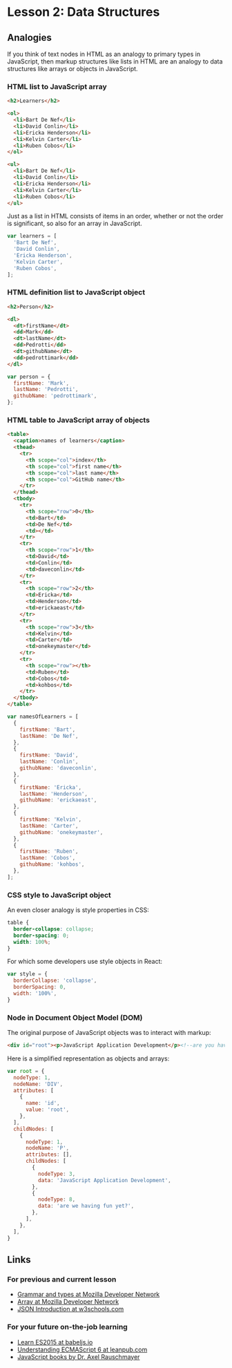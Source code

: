 # Lesson 2: Data Structures

## Analogies

If you think of text nodes in HTML as an analogy to primary types in JavaScript, then markup structures like lists in HTML are an analogy to data structures like arrays or objects in JavaScript.

### HTML list to JavaScript array

```html
<h2>Learners</h2>

<ol>
  <li>Bart De Nef</li>
  <li>David Conlin</li>
  <li>Ericka Henderson</li>
  <li>Kelvin Carter</li>
  <li>Ruben Cobos</li>
</ol>

<ul>
  <li>Bart De Nef</li>
  <li>David Conlin</li>
  <li>Ericka Henderson</li>
  <li>Kelvin Carter</li>
  <li>Ruben Cobos</li>
</ul>
```

Just as a list in HTML consists of items in an order, whether or not the order is significant, so also for an array in JavaScript.

```js
var learners = [
  'Bart De Nef',
  'David Conlin',
  'Ericka Henderson',
  'Kelvin Carter',
  'Ruben Cobos',
];
```

### HTML definition list to JavaScript object

```html
<h2>Person</h2>

<dl>
  <dt>firstName</dt>
  <dd>Mark</dd>
  <dt>lastName</dt>
  <dd>Pedrotti</dd>
  <dt>githubName</dt>
  <dd>pedrottimark</dd>
</dl>
```

```js
var person = {
  firstName: 'Mark',
  lastName: 'Pedrotti',
  githubName: 'pedrottimark',
};
```

### HTML table to JavaScript array of objects

```html
<table>
  <caption>names of learners</caption>
  <thead>
    <tr>
      <th scope="col">index</th>
      <th scope="col">first name</th>
      <th scope="col">last name</th>
      <th scope="col">GitHub name</th>
    </tr>
  </thead>
  <tbody>
    <tr>
      <th scope="row">0</th>
      <td>Bart</td>
      <td>De Nef</td>
      <td></td>
    </tr>
    <tr>
      <th scope="row">1</th>
      <td>David</td>
      <td>Conlin</td>
      <td>daveconlin</td>
    </tr>
    <tr>
      <th scope="row">2</th>
      <td>Ericka</td>
      <td>Henderson</td>
      <td>erickaeast</td>
    </tr>
    <tr>
      <th scope="row">3</th>
      <td>Kelvin</td>
      <td>Carter</td>
      <td>onekeymaster</td>
    </tr>
    <tr>
      <th scope="row"></th>
      <td>Ruben</td>
      <td>Cobos</td>
      <td>kohbos</td>
    </tr>
  </tbody>
</table>
```

```js
var namesOfLearners = [
  {
    firstName: 'Bart',
    lastName: 'De Nef',
  },
  {
    firstName: 'David',
    lastName: 'Conlin',
    githubName: 'daveconlin',
  },
  {
    firstName: 'Ericka',
    lastName: 'Henderson',
    githubName: 'erickaeast',
  },
  {
    firstName: 'Kelvin',
    lastName: 'Carter',
    githubName: 'onekeymaster',
  },
  {
    firstName: 'Ruben',
    lastName: 'Cobos',
    githubName: 'kohbos',
  },
];
```

### CSS style to JavaScript object

An even closer analogy is style properties in CSS:

```css
table {
  border-collapse: collapse;
  border-spacing: 0;
  width: 100%;
}
```

For which some developers use style objects in React:

```js
var style = {
  borderCollapse: 'collapse',
  borderSpacing: 0,
  width: '100%',
}
```

### Node in Document Object Model (DOM)

The original purpose of JavaScript objects was to interact with markup:

```html
<div id="root"><p>JavaScript Application Development</p><!--are you having fun yet?--></div>
```

Here is a simplified representation as objects and arrays:

```js
var root = {
  nodeType: 1,
  nodeName: 'DIV',
  attributes: [
    {
      name: 'id',
      value: 'root',
    },
  ],
  childNodes: [
    {
      nodeType: 1,
      nodeName: 'P',
      attributes: [],
      childNodes: [
        {
          nodeType: 3,
          data: 'JavaScript Application Development',
        },
        {
          nodeType: 8,
          data: 'are we having fun yet?',
        },
      ],
    },
  ],
}
```

## Links

### For previous and current lesson

* [Grammar and types at Mozilla Developer Network](https://developer.mozilla.org/en-US/docs/Web/JavaScript/Guide/Grammar_and_types)
* [Array at Mozilla Developer Network](https://developer.mozilla.org/en-US/docs/Web/JavaScript/Reference/Global_Objects/Array)
* [JSON Introduction at w3schools.com](https://www.w3schools.com/js/js_json_intro.asp)

### For your future on-the-job learning

* [Learn ES2015 at babeljs.io](https://babeljs.io/learn-es2015/)
* [Understanding ECMAScript 6 at leanpub.com](https://leanpub.com/understandinges6)
* [JavaScript books by Dr. Axel Rauschmayer](http://exploringjs.com/)
